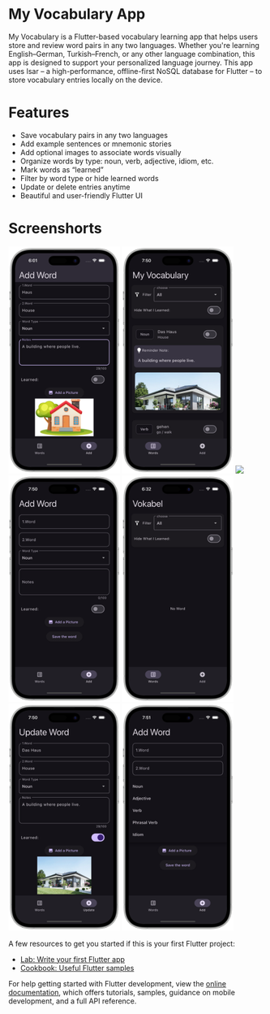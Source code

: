 # My Vocabulary App
My Vocabulary is a Flutter-based vocabulary learning app that helps users store and review word pairs in any two languages. Whether you're learning English–German, Turkish–French, or any other language combination, this app is designed to support your personalized language journey.
This app uses Isar – a high-performance, offline-first NoSQL database for Flutter – to store vocabulary entries locally on the device.

# Features
- Save vocabulary pairs in any two languages
- Add example sentences or mnemonic stories
- Add optional images to associate words visually
- Organize words by type: noun, verb, adjective, idiom, etc.
- Mark words as “learned”
- Filter by word type or hide learned words
- Update or delete entries anytime
- Beautiful and user-friendly Flutter UI

# Screenshorts
<p>
<img src="assets/Preview/Preview.png" width="220"/> <img src="assets/Preview/Preview3.png" width="220"/>
<img src="assets/Preview/Preview1.png" width="220"/> <img src="assets/Preview/Preview4.png" width="220"/>
<img src="assets/Preview/Preview2.png" width="220"/> <img src="assets/Preview/Preview5.png" width="220"/> 
<img src="assets/Preview/Preview6.png" width="220"/> 
</p>

A few resources to get you started if this is your first Flutter project:

- [Lab: Write your first Flutter app](https://docs.flutter.dev/get-started/codelab)
- [Cookbook: Useful Flutter samples](https://docs.flutter.dev/cookbook)

For help getting started with Flutter development, view the
[online documentation](https://docs.flutter.dev/), which offers tutorials,
samples, guidance on mobile development, and a full API reference.
